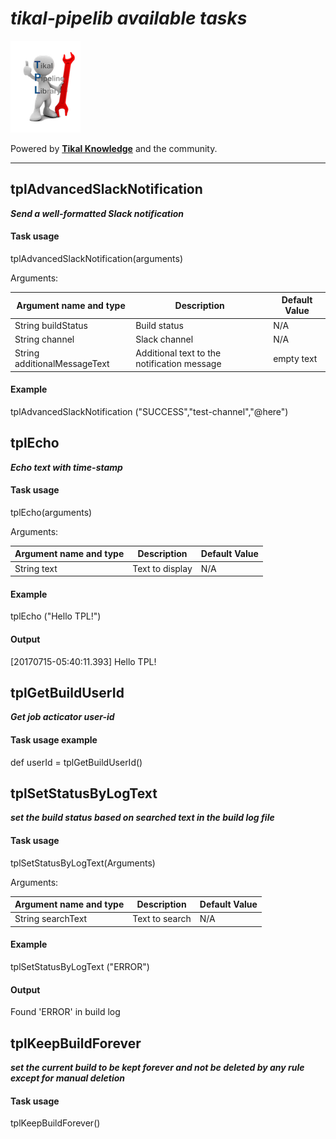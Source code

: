 # ***tikal-pipelib available tasks***
![tikal-pipelib](../src/resources/images/TPL-small.png)

Powered by **[Tikal Knowledge](http://www.tikalk.com)** and the community.
<hr/>

## tplAdvancedSlackNotification

***Send a well-formatted Slack notification***

#### Task usage

tplAdvancedSlackNotification(arguments)

Arguments:

| Argument name and type | Description | Default Value |
| ------------- | ----------- | ------------- |
| String buildStatus| Build status| N/A|
| String channel| Slack channel| N/A|
| String additionalMessageText| Additional text to the notification message| empty text|

#### Example
tplAdvancedSlackNotification ("SUCCESS","test-channel","@here")

## tplEcho

***Echo text with time-stamp***

#### Task usage

tplEcho(arguments)

Arguments:

| Argument name and type | Description | Default Value |
| ------------- | ----------- | ------------- |
| String text| Text to display| N/A|

#### Example
tplEcho ("Hello TPL!")

#### Output
[20170715-05:40:11.393] Hello TPL!

## tplGetBuildUserId

***Get job acticator user-id***

#### Task usage example

def userId = tplGetBuildUserId()

## tplSetStatusByLogText

***set the build status based on searched text in the build log file***

#### Task usage

tplSetStatusByLogText(Arguments)

Arguments:

| Argument name and type | Description | Default Value |
| ------------- | ----------- | ------------- |
| String searchText| Text to search| N/A|

#### Example
tplSetStatusByLogText ("ERROR")

#### Output
Found 'ERROR' in build log

## tplKeepBuildForever

***set the current build to be kept forever and not be deleted by any rule except for manual deletion***

#### Task usage

tplKeepBuildForever()


